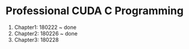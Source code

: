 # Professional CUDA C Programming

1. Chapter1: 180222 ~ done
2. Chapter2: 180226 ~ done
3. Chapter3: 180228
